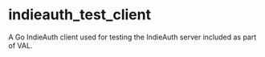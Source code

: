 # indieauth_test_client
A Go IndieAuth client used for testing the IndieAuth server included as part of VAL.
